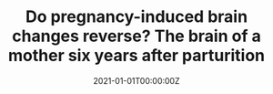 ---
title: "Do pregnancy-induced brain changes reverse? The brain of a mother six years after parturition"
authors:
- Magdalena Martínez García
- María Paternina Die
- Erika Barba-Müller
- Daniel Martín de Blas
- Laura Beumala
- Romina Cortizo
- Cristina Pozzobon
- Marisol Picado
- Luis Marcos Vidal
- Alberto Fernández Pena
- Elena Belmonte Padilla
- Anna Massó Rodriguez
- Agustín Ballesteros
- Manuel Desco
- Óscar Vilarroya
- Elseline Hoekzema
- Susana Carmona
date: "2021-01-01T00:00:00Z"
doi: ""
publishDate: "2021-01-01T00:00:00Z"
publication_types: ["2"]
publication: "In *Brain Sciences*"
tags:
- Maternidad
featured: true
links:
- name: Enlace al artículo
  url: https://www.mdpi.com/2076-3425/11/2/168
---